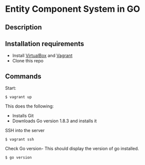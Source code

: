 # Entity Component System in GO

## Description


## Installation requirements

* Install [VirtualBox](https://www.virtualbox.org/wiki/Downloads) and [Vagrant](https://www.vagrantup.com/downloads.html)
* Clone this repo

## Commands

Start:

`$ vagrant up`

This does the following:

* Installs Git
* Downloads Go version 1.8.3 and installs it

SSH into the server

`$ vagrant ssh`

Check Go version- This should display the version of go installed.

`$ go version`
